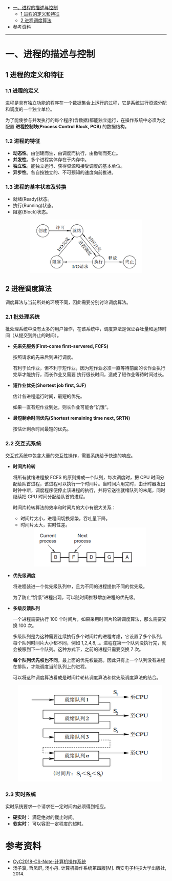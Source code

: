 * [一、进程的描述与控制](#一、进程的描述与控制)
    * [1 进程的定义和特征](#1-进程的定义和特征和特征)
    * [2 进程调度算法](#2-进程调度算法)
* [参考资料](#参考资料)

----------------

# 一、进程的描述与控制
## 1 进程的定义和特征
### 1.1 进程的定义
进程是具有独立功能的程序在一个数据集合上运行的过程，它是系统进行资源分配和调度的一个独立单位。

为了能使参与并发执行的每个程序(含数据)都能独立运行，在操作系统中必须为之配置 **进程控制块(Process Control Block, PCB)** 的数据结构。

### 1.2 进程的特征

- **动态性**。由创建而生，由调度而执行，由撤销而死亡。
- **并发性**。多个进程实体存在于内存中。
- **独立性**。能独立运行、获得资源和接受调度的基本单位。
- **异步性**。各自按独立的、不可预知的速度向前推进。

### 1.3 进程的基本状态及转换

- 就绪(Ready)状态。
- 执行(Running)状态。
- 阻塞(Block)状态。

<div align="center"><img src="../pics//1553065382(1).png" width="350px"></div>

## 2 进程调度算法

调度算法与当前所处的环境不同，因此需要分别讨论调度算法。

### 2.1 批处理系统

批处理系统中没有太多的用户操作，在该系统中，调度算法是保证吞吐量和运转时间（从提交到终止的时间）。

- **先来先服务(First-come first-servered, FCFS)**

  按照请求的先来后到进行调度。

  有利于长作业，但不利于短作业，因为短作业必须一直等待前面的长作业执行完毕才能执行，而长作业又需要              执行很长时间，造成了短作业等待时间过长。

- **短作业优先(Shortest job first, SJF)**

  估计各进程运行时间，最短的优先。

  如果一直有短作业到达，则长作业可能会“饥饿”。

- **最短剩余时间优先(Shortest remaining time next, SRTN)**

  按估计剩余时间最短的优先。

### 2.2 交互式系统

交互式系统中包含大量的交互性操作，需要系统给予快速的响应。

- **时间片轮转**

  将所有就绪进程按 FCFS 的原则排成一个队列，每次调度时，把 CPU 时间分配给队首进程，该进程可以执行一个时间片。当时间片用完时，由计时器发出时钟中断，调度程序便停止该进程的执行，并将它送往就绪队列的末尾，同时继续把 CPU 时间分配给队首的进程。

  时间片轮转算法的效率和时间片的大小有很大关系：

  - 时间片太小，进程间切换频繁，吞吐量下降。
  - 时间片太大，实时性差。

  <div align="center"><img src="../pics//68747470733a2f2f67697465652e636f6d2f437943323031382f43532d4e6f7465732f7261772f6d61737465722f646f63732f706963732f38633636323939392d633136632d343831632d396634302d3166646261356263393136372e706e67.png" width="350px"></div>

- **优先级调度**

  将进程装进一个优先级队列中，且为不同的进程提供不同的优先级。

  为了防止“饥饿”进程出现，可以随时间推移增加进程的优先级。

- **多级反馈队列**

  一个进程需要执行 100 个时间片，如果采用时间片轮转调度算法，那么需要交换 100 次。

  多级队列是为这种需要连续执行多个时间片的进程考虑，它设置了多个队列，每个队列时间片大小都不同，例如 1,2,4,8,..。进程在第一个队列没执行完，就会被移到下一个队列。这种方式下，之前的进程只需要交换 7 次。

  **每个队列优先权也不同**，最上面的优先权最高。因此只有上一个队列没有进程在排队，才能调度当前队列上的进程。

  可以将这种调度算法看成是时间片轮转调度算法和优先级调度算法的结合。

  <div align="center"><img src="../pics//68747470733a2f2f67697465652e636f6d2f437943323031382f43532d4e6f7465732f7261772f6d61737465722f646f63732f706963732f30343263663932382d336338652d343831352d616539632d6632373830323032633638662e706e67.png" width="450px"></div>

### 2.3 实时系统

实时系统要求一个请求在一定时间内必须得到相应。

- **硬实时：** 满足绝对的截止时间。
- **软实时：** 可以容忍一定程度的超时。



# 参考资料

* [CyC2018-CS-Note-计算机操作系统](https://github.com/CyC2018/CS-Notes/blob/master/docs/notes/%E8%AE%A1%E7%AE%97%E6%9C%BA%E6%93%8D%E4%BD%9C%E7%B3%BB%E7%BB%9F%20-%20%E7%9B%AE%E5%BD%95.md#%E7%9B%AE%E5%BD%95)
* 汤子瀛, 哲凤屏, 汤小丹. 计算机操作系统第四版[M]. 西安电子科技大学出版社, 2014.
